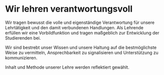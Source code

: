 ﻿<!---
   NAME - The NAME of this project is:
ethos

  FILE - The FILENAME of the current file is:
/v6a2.md

  CREATION - This project was CREATED on:
2017-01-28-16:15:00 UTC

  MODIFICATION - This project was last MODIFIED on:
2017-01-28-16:15:00 UTC

  VERSION - The current VERSION of this project is:
<git-commit-hash>-2017-01-28-16:15:00 UTC

  CREATOR(S) - This project was CREATED by:
Michael Czechowski, Martin Maga

  CONTACT - You can CONTACT the creator(s) or developer(s) of this project at:
E-Mail: mail@martinmaga.de

  COPYRIGHT - The COPYRIGHT holder of this project is:
COPYRIGHT (c) 2016 Martin Maga

  LICENSE - This project is LICENSED under the following license:
Martin Maga 2016 CC BY-SA 4.0 https://creativecommons.org

  SUBFILE – This is a SUBFILE! For more INFORMATION on this project go to:
/README.md
--->

# Wir lehren verantwortungsvoll

Wir tragen bewusst die volle und eigenständige Verantwortung für unsere Lehrtätigkeit und den damit verbundenen Handlungen. Als Lehrende erfüllen wir eine Vorbildfunktion und tragen maßgeblich zur Entwicklung der Studierenden bei.

Wir sind bestrebt unser Wissen und unsere Haltung auf die bestmöglichste Weise zu vermitteln, Ansprechbarkeit zu signalisieren und Unterstützung zu kommunizieren.

Inhalt und Methode unserer Lehre werden reflektiert gewählt.
